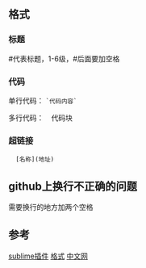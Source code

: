 ## 格式  
### 标题  
  #代表标题，1-6级，#后面要加空格

### 代码  
  单行代码：
    ```
      `代码内容`
    ```

  多行代码：
    ```
      ```
        代码块
      ```
    ```

### 超链接  
  ```
    [名称](地址)
  ```

## github上换行不正确的问题    
  需要换行的地方加两个空格

## 参考  
  [sublime插件](https://blog.csdn.net/qq_20011607/article/details/81370236)
  [格式](https://www.jianshu.com/p/191d1e21f7ed)
  [中文网](http://www.markdown.cn/)
